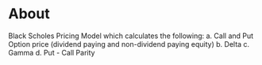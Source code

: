 # About 

Black Scholes Pricing Model which calculates the following:
  a. Call and Put Option price (dividend paying and non-dividend paying equity)
  b. Delta
  c. Gamma
  d. Put - Call Parity
